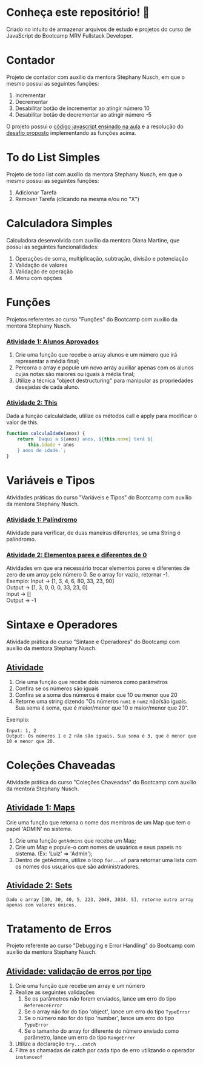# Conheça este repositório! :open_file_folder:
Criado no intuito de armazenar arquivos de estudo e projetos do curso de JavaScript do Bootcamp MRV Fullstack Developer.

# Contador
Projeto de contador com auxílio da mentora Stephany Nusch, em que o mesmo possui as seguintes funções: </br>
<ol>
  <li>Incrementar</li>
  <li>Decrementar</li>
  <li>Desabilitar botão de incrementar ao atingir número 10</li>
  <li>Desabilitar botão de decrementar ao atingir número -5</li>
</ol>

O projeto possui o [código javascript ensinado na aula](https://github.com/nicollesenam/intro-javascript/blob/master/assets/js/script.js) e a resolução do [desafio proposto](https://github.com/nicollesenam/intro-javascript/blob/master/assets/js/script2.js) implementando as funções acima.

# To do List Simples

Projeto de todo list com auxílio da mentora Stephany Nusch, em que o mesmo possui as seguintes funções: </br>

<ol>
  <li>Adicionar Tarefa</li>
  <li>Remover Tarefa (clicando na mesma e/ou no "X")</li>
</ol>

# Calculadora Simples
Calculadora desenvolvida com auxílio da mentora Diana Martine, que possui as seguintes funcionalidades:
<ol>
  <li>Operações de soma, multiplicação, subtração, divisão e potenciação</li>
  <li>Validação de valores</li>
  <li>Validação de operação</li>
  <li>Menu com opções</li>
</ol>

# Funções
Projetos referentes ao curso "Funções" do Bootcamp com auxílio da mentora Stephany Nusch.

### [Atividade 1: Alunos Aprovados](https://github.com/nicollesenam/intro-javascript/blob/master/assets/js/playground.js)
<ol>
  <li>Crie uma função que recebe o array alunos e um número que irá representar a média final;</li>
  <li>Percorra o array e popule um novo array auxiliar apenas com os alunos cujas notas são maiores ou iguais à média final;</li>
  <li>Utilize a técnica "object destructuring" para manipular as propriedades desejadas de cada aluno.</li> 
</ol>

### [Atividade 2: This](https://github.com/nicollesenam/intro-javascript/blob/master/assets/js/this.js)
Dada a função calculaIdade, utilize os métodos call e apply para modificar o valor de this.

```javascript
function calculaIdade(anos) {
	return `Daqui a ${anos} anos, ${this.nome} terá ${
		this.idade + anos
	} anos de idade.`;
}
```
# Variáveis e Tipos
Atividades práticas do curso "Variáveis e Tipos" do Bootcamp com auxílio da mentora Stephany Nusch.

### [Atividade 1: Palíndromo](https://github.com/nicollesenam/intro-javascript/blob/master/assets/js/palindromo.js)
Atividade para verificar, de duas maneiras diferentes, se uma String é palíndromo.

### [Atividade 2: Elementos pares e diferentes de 0](https://github.com/nicollesenam/intro-javascript/blob/master/assets/js/arraypares.js)
Atividades em que era necessário trocar elementos pares e diferentes de zero de um array pelo número 0. Se o array for vazio, retornar -1.
<br />Exemplo: Input -> [1, 3, 4, 6, 80, 33, 23, 90] <br />
Output -> [1, 3, 0, 0, 0, 33, 23, 0]<br />
Input -> [] <br />
Output -> -1 <br />

# Sintaxe e Operadores
Atividade prática do curso "Sintaxe e Operadores" do Bootcamp com auxílio da mentora Stephany Nusch.

## [Atividade](https://github.com/nicollesenam/intro-javascript/blob/master/assets/js/operadoresEatividade.js)
<ol>
  <li>Crie uma função que recebe dois números como parâmetros</li>
  <li>Confira se os números são iguais</li>
  <li>Confira se a soma dos números é maior que 10 ou menor que 20</li>
  <li>Retorne uma string dizendo "Os números <code>num1</code> e <code>num2</code> não/são iguais. Sua soma é soma, que é maior/menor que 10 e maior/menor que 20". </li>
</ol>

Exemplo:
```
Input: 1, 2
Output: Os números 1 e 2 não são iguais. Sua soma é 3, que é menor que 10 e menor que 20.

```

# Coleções Chaveadas
Atividade prática do curso "Coleções Chaveadas" do Bootcamp com auxílio da mentora Stephany Nusch.

## [Atividade 1: Maps](https://github.com/nicollesenam/intro-javascript/blob/master/assets/js/map.js)
Crie uma função que retorna o nome dos membros de um Map que tem o papel 'ADMIN' no sistema.
<ol>
  <li>Crie uma função <code>getAdmins</code> que recebe um Map;</li>
  <li>Crie um Map e popule-o com nomes de usuários e seus papeis no sistema. (Ex: 'Luiz' => 'Admin');</li>
  <li>Dentro de getAdmins, utilize o loop <code>for...of</code> para retornar uma lista com os nomes dos usu;arios que são administradores.</li>
</ol>

## [Atividade 2: Sets](https://github.com/nicollesenam/intro-javascript/blob/master/assets/js/set.js)
    Dado o array [30, 30, 40, 5, 223, 2049, 3034, 5], retorne outro array apenas com valores únicos.


# Tratamento de Erros
Projeto referente ao curso "Debugging e Error Handling" do Bootcamp com auxílio da mentora Stephany Nusch.

## [Atividade: validação de erros por tipo](https://github.com/nicollesenam/intro-javascript/blob/master/assets/js/debugError.js)
<ol>
  <li>Crie uma função que recebe um array e um número</li>
  <li>Realize as seguintes validações
    <ol>
      <li>Se os parâmetros não forem enviados, lance um erro do tipo <code>ReferenceError</code></li>
      <li>Se o array não for do tipo 'object', lance um erro do tipo <code>TypeError</code></li>
      <li>Se o número não for do tipo 'number', lance um erro do tipo <code>TypeError</code></li>
      <li>Se o tamanho do array for diferente do número enviado como parâmetro, lance um erro do tipo <code>RangeError</code></li>
    </ol>
  </li>
  <li>Utilize a declaração <code>try...catch</code></li>
  <li>Filtre as chamadas de catch por cada tipo de erro utilizando o operador <code>instanceof</code></li>
</ol>
